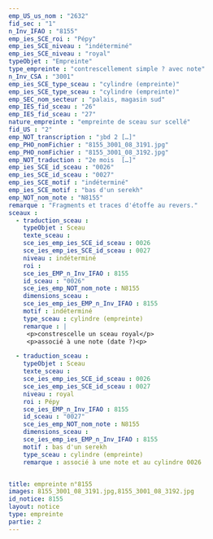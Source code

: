 ```yaml
---
emp_US_us_nom : "2632"
fid_sec : "1"
n_Inv_IFAO : "8155"
emp_ies_SCE_roi : "Pépy"
emp_ies_SCE_niveau : "indéterminé"
emp_ies_SCE_niveau : "royal"
typeObjet : "Empreinte"
type_empreinte : "contrescellement simple ? avec note"
n_Inv_CSA : "3001"
emp_ies_SCE_type_sceau : "cylindre (empreinte)"
emp_ies_SCE_type_sceau : "cylindre (empreinte)"
emp_SEC_nom_secteur : "palais, magasin sud"
emp_IES_fid_sceau : "26"
emp_IES_fid_sceau : "27"
nature_empreinte : "empreinte de sceau sur scellé"
fid_US : "2"
emp_NOT_transcription : "ȝbd 2 […]"
emp_PHO_nomFichier : "8155_3001_08_3191.jpg"
emp_PHO_nomFichier : "8155_3001_08_3192.jpg"
emp_NOT_traduction : "2e mois  […]"
emp_ies_SCE_id_sceau : "0026"
emp_ies_SCE_id_sceau : "0027"
emp_ies_SCE_motif : "indéterminé"
emp_ies_SCE_motif : "bas d'un serekh"
emp_NOT_nom_note : "N8155"
remarque : "Fragments et traces d'étoffe au revers."
sceaux :
  - traduction_sceau : 
    typeObjet : Sceau
    texte_sceau : 
    sce_ies_emp_ies_SCE_id_sceau : 0026
    sce_ies_emp_ies_SCE_id_sceau : 0027
    niveau : indéterminé
    roi : 
    sce_ies_EMP_n_Inv_IFAO : 8155
    id_sceau : "0026"
    sce_ies_emp_NOT_nom_note : N8155
    dimensions_sceau : 
    sce_ies_emp_ies_EMP_n_Inv_IFAO : 8155
    motif : indéterminé
    type_sceau : cylindre (empreinte)
    remarque : |
     <p>constrescelle un sceau royal</p>
     <p>associé à une note (date ?)<p>

  - traduction_sceau : 
    typeObjet : Sceau
    texte_sceau : 
    sce_ies_emp_ies_SCE_id_sceau : 0026
    sce_ies_emp_ies_SCE_id_sceau : 0027
    niveau : royal
    roi : Pépy
    sce_ies_EMP_n_Inv_IFAO : 8155
    id_sceau : "0027"
    sce_ies_emp_NOT_nom_note : N8155
    dimensions_sceau : 
    sce_ies_emp_ies_EMP_n_Inv_IFAO : 8155
    motif : bas d'un serekh
    type_sceau : cylindre (empreinte)
    remarque : associé à une note et au cylindre 0026


title: empreinte n°8155
images: 8155_3001_08_3191.jpg,8155_3001_08_3192.jpg
id_notice: 8155
layout: notice
type: empreinte
partie: 2
---
```

